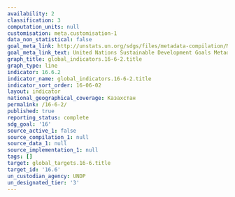 ```yaml
---
availability: 2
classification: 3
computation_units: null
customisation: meta.customisation-1
data_non_statistical: false
goal_meta_link: http://unstats.un.org/sdgs/files/metadata-compilation/Metadata-Goal-16.pdf
goal_meta_link_text: United Nations Sustainable Development Goals Metadata (pdf 1361kB)
graph_title: global_indicators.16-6-2.title
graph_type: line
indicator: 16.6.2
indicator_name: global_indicators.16-6-2.title
indicator_sort_order: 16-06-02
layout: indicator
national_geographical_coverage: Казахстан
permalink: /16-6-2/
published: true
reporting_status: complete
sdg_goal: '16'
source_active_1: false
source_compilation_1: null
source_data_1: null
source_implementation_1: null
tags: []
target: global_targets.16-6.title
target_id: '16.6'
un_custodian_agency: UNDP
un_designated_tier: '3'
---
```

